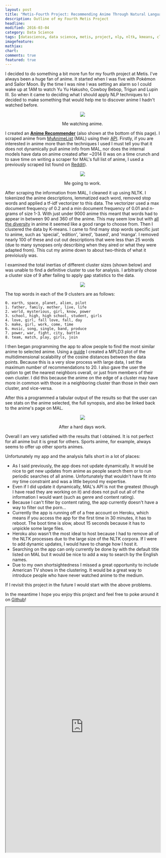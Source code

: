 ```yaml
---
layout: post
title: "Metis-Fourth Project: Recommending Anime Through Natural Language Processing of Descriptions"
description: Outline of my Fourth Metis Project
headline:
modified: 2016-03-04
category: Data Science
tags: [datascience, data science, metis, project, nlp, nltk, kmeans, clustering, anime, recommender, recommendation]
imagefeature:
mathjax:
chart:
comments: true
featured: true
---
```


I decided to do something a bit more fun for my fourth project at Metis. I've always been a huge fan of anime. It started when I was five with Pokémon and Sailor Moon. By the time I was nine I was setting an alarm so I could wake up at 1AM to watch Yu Yu Hakusho, Cowboy Bebop, Trigun and Lupin III. So when it came to deciding what I should apply NLP techniques to I decided to make something that would help me to discover anime I hadn't watched before.

<div align="center">
    <img src="https://github.com/kennmyers/kennmyers.github.io/blob/master/images/umaru.gif?raw=true">
    <p>Me watching anime.</p>
</div>

I created an <a href="https://anime-recommender.herokuapp.com/">**Anime Recommender**</a> (also shown at the bottom of this page). I scraped anime from <a href="http://myanimelist.net/">MyAnimeList</a> (MAL) using their <a href="http://myanimelist.net/modules.php?go=api">API</a>. Firstly, if you are interested in anime more than the techniques I used I must tell you that it does not dynamically pull anime info from MAL, nor does the internal models have data on anime created after ~2014 (I was on a time crunch and to save time on writing a scraper for MAL's full list of anime, I used a previously scraped list found on <a href="https://www.reddit.com/r/anime/comments/2meyo4/myanimelist_data_analysis/">Reddit</a>). 

<div align="center">
    <img src="https://github.com/kennmyers/kennmyers.github.io/blob/master/images/edatcomputer.gif?raw=true">
    <p>Me going to work.</p>
</div>

After scraping the information from MAL, I cleaned it up using NLTK. I tokenized the anime descriptions, lemmatized each word, removed stop words and applied a tf-idf vectorizer to this data. The vectorizer used a max document frequency of 0.2 and a min document frequency of 0.01 and n-grams of size 1-3. With just under 9000 anime this meant that words had to appear in between 90 and 360 of the anime. This may seem low but with <a href="http://myanimelist.net/anime.php">all the diversity</a> in anime it seemed like a good range to choose from. Then I clustered the data by K-means. I came to find many stop words specific just to anime, such as 'special', 'edition', 'aired', 'based', and 'manga'. I removed nearly 100 of these and cut out descriptions that were less than 25 words (due to many synopses only describing when they aired or what they were adapted from). This cut my anime down to about two-thirds of what it previoiusly was. 

I examined the total inertias of different cluster sizes (shown below) and was unable to find a definitive cluster to use for analysis. I arbitrarily chose a cluster size of 9 after failing to apply gap statistics to the data.

<div align="center">
    <img src="https://github.com/kennmyers/kennmyers.github.io/blob/master/images/inertias.png?raw=true">
</div>

The top words in each of the 9 clusters are as follows: 

    0. earth, space, planet, alien, pilot
    1. father, family, mother, live, life
    2. world, mysterious, girl, know, power
    3. school, high, high school, student, girls
    4. love, girl, fall love, fall, day
    5. make, girl, work, come, time
    6. music, song, single, band, produce
    7. power, war, fight, city, battle
    8. team, match, play, girls, join

I then began programming the app to allow people to find the most similar anime to selected anime. Using a [guide](http://brandonrose.org/clustering) I created a MPLD3 plot of the multidimensional scalability of the cosine distances between the data points. Because this is a very slow process with large data, I set the maximum number of recommendations to 20. I also gave the user the option to get the nearest neighbors overall, or just from members of their own cluster. I did this because the anime on the edge of a cluster may have more in common with those in a neighboring cluster than those in their own cluster, and vice-versa.

After this a programmed a tabular output of the results so that the user can see stats on the anime selected, the full synopsis, and also be linked back to the anime's page on MAL.

<div align="center">
    <img src="https://github.com/kennmyers/kennmyers.github.io/blob/master/images/girlasleepatcomputer.gif?raw=true">
    <p>After a hard days work.</p>
</div>

Overall I am very satisfied with the results that I obtained. It is not perfect for all anime but it is great for others. Sports anime, for example, always seems to offer up other sports animes.

Unfortunately my app and the analysis falls short in a lot of places:

* As I said previously, the app does not update dynamically. It would be nice to get new updates from anime as people search them or to run periodic searches of all anime. Unfortunately that wouldn't have fit into my time constraint and was a little beyond my expertise.
* Even if I did update it dynamically, MAL's API is not the greatest (though I have read they are working on it) and does not pull out all of the information I would want (such as genre and content rating).
* Because I can't filter by content rating, the app currently doesn't have a way to filter out the porn...
* Currently the app is running off of a free account on Heroku, which means if you access the app for the first time in 30 minutes, it has to reboot. The boot time is slow, about 15 seconds because it has to unpickle some large files.
* Heroku also wasn't the most ideal to host because I had to remove all of the NLTK processes due to the large size of the NLTK corpora. If I were to add dynamic updates, I would have to change how I host it.
* Searching on the app can only currently be done by with the default title listed on MAL but it would be nice to add a way to search by the English names.
* Due to my own shortsightedness I missed a great opportunity to include American TV shows in the clustering. It would be a great way to introduce people who have never watched anime to the medium.

If I revisit this project in the future I would start with the above problems.

In the meantime I hope you enjoy this project and feel free to poke around it on [Github](https://github.com/kennmyers/Metis-Projects/tree/master/fletcher/anime_clusterer)!


<iframe
 src="https://anime-recommender.herokuapp.com/"
 width="100%" height="800">
  <p>
    <a href="https://anime-recommender.herokuapp.com">
      Fallback link for browsers that, unlikely, don't support frames
    </a>
  </p>
</iframe>
